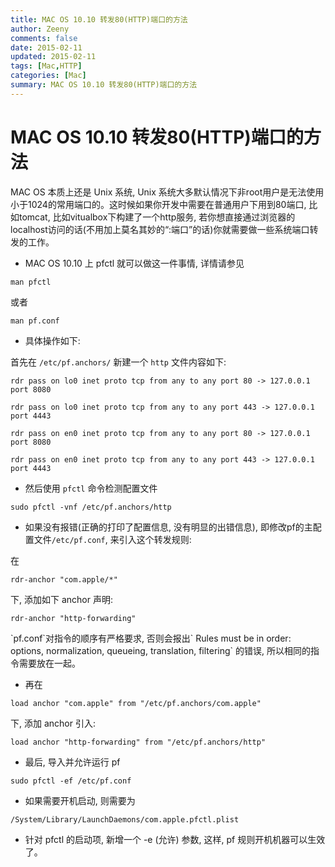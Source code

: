```yaml
---
title: MAC OS 10.10 转发80(HTTP)端口的方法
author: Zeeny
comments: false
date: 2015-02-11
updated: 2015-02-11
tags: [Mac,HTTP]
categories: [Mac]
summary: MAC OS 10.10 转发80(HTTP)端口的方法
---
```




# MAC OS 10.10 转发80(HTTP)端口的方法

<p>MAC OS 本质上还是 Unix 系统, Unix 系统大多默认情况下非root用户是无法使用小于1024的常用端口的。这时候如果你开发中需要在普通用户下用到80端口, 比如tomcat, 比如vitualbox下构建了一个http服务, 若你想直接通过浏览器的 localhost访问的话(不用加上莫名其妙的“:端口”的话)你就需要做一些系统端口转发的工作。</p>


* MAC OS 10.10 上 pfctl 就可以做这一件事情, 详情请参见

```
man pfctl
```

或者

```
man pf.conf
```

* 具体操作如下:

首先在 `/etc/pf.anchors/` 新建一个 `http` 文件内容如下:

```
rdr pass on lo0 inet proto tcp from any to any port 80 -> 127.0.0.1 port 8080

rdr pass on lo0 inet proto tcp from any to any port 443 -> 127.0.0.1 port 4443

rdr pass on en0 inet proto tcp from any to any port 80 -> 127.0.0.1 port 8080

rdr pass on en0 inet proto tcp from any to any port 443 -> 127.0.0.1 port 4443
```

* 然后使用 `pfctl` 命令检测配置文件

```
sudo pfctl -vnf /etc/pf.anchors/http
```

* 如果没有报错(正确的打印了配置信息, 没有明显的出错信息), 即修改pf的主配置文件`/etc/pf.conf`, 来引入这个转发规则:

在

```
rdr-anchor "com.apple/*"
```

下, 添加如下 anchor 声明:

```
rdr-anchor "http-forwarding"
```

<p>`pf.conf`对指令的顺序有严格要求, 否则会报出` Rules must be in order: options, normalization, queueing, translation, filtering` 的错误, 所以相同的指令需要放在一起。</p>

* 再在

```
load anchor "com.apple" from "/etc/pf.anchors/com.apple"
```
下, 添加 anchor 引入:

```
load anchor "http-forwarding" from "/etc/pf.anchors/http"
```

* 最后, 导入并允许运行 pf

```
sudo pfctl -ef /etc/pf.conf
```


* 如果需要开机启动, 则需要为 

```
/System/Library/LaunchDaemons/com.apple.pfctl.plist
```

* 针对 pfctl 的启动项, 新增一个 -e (允许) 参数, 这样, pf 规则开机机器可以生效了。